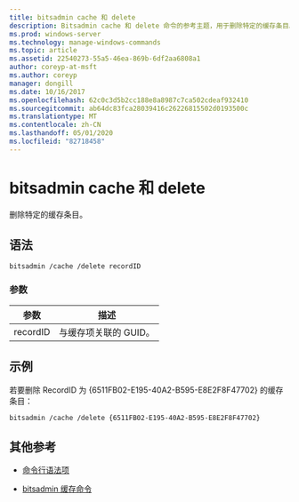 ```yaml
---
title: bitsadmin cache 和 delete
description: Bitsadmin cache 和 delete 命令的参考主题，用于删除特定的缓存条目。
ms.prod: windows-server
ms.technology: manage-windows-commands
ms.topic: article
ms.assetid: 22540273-55a5-46ea-869b-6df2aa6808a1
author: coreyp-at-msft
ms.author: coreyp
manager: dongill
ms.date: 10/16/2017
ms.openlocfilehash: 62c0c3d5b2cc188e8a8987c7ca502cdeaf932410
ms.sourcegitcommit: ab64dc83fca28039416c26226815502d0193500c
ms.translationtype: MT
ms.contentlocale: zh-CN
ms.lasthandoff: 05/01/2020
ms.locfileid: "82718458"
---
```

# <a name="bitsadmin-cache-and-delete"></a>bitsadmin cache 和 delete

删除特定的缓存条目。

## <a name="syntax"></a>语法

```
bitsadmin /cache /delete recordID
```

### <a name="parameters"></a>参数

| 参数 | 描述 |
| -------------- | -------------- |
| recordID | 与缓存项关联的 GUID。 |

## <a name="examples"></a>示例

若要删除 RecordID 为 {6511FB02-E195-40A2-B595-E8E2F8F47702} 的缓存条目：

```
bitsadmin /cache /delete {6511FB02-E195-40A2-B595-E8E2F8F47702}
```

## <a name="additional-references"></a>其他参考

- [命令行语法项](command-line-syntax-key.md)

- [bitsadmin 缓存命令](bitsadmin-cache.md)
